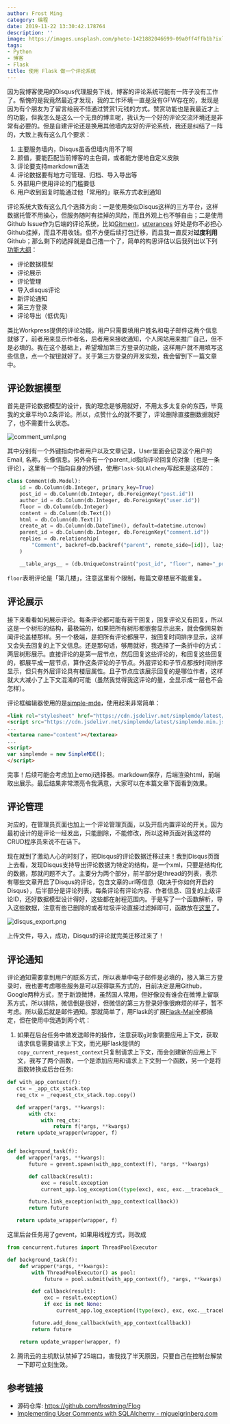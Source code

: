 ```yaml
---
author: Frost Ming
category: 编程
date: 2019-11-22 13:30:42.178764
description: ''
image: https://images.unsplash.com/photo-1421882046699-09a0ff4ffb1b?ixlib=rb-1.2.1&ixid=eyJhcHBfaWQiOjEyMDd9&auto=format&fit=crop&w=1391&q=80
tags:
- Python
- 博客
- Flask
title: 使用 Flask 做一个评论系统
---
```


因为我博客使用的Disqus代理服务下线，博客的评论系统可能有一阵子没有工作了。惭愧的是我竟然最近才发现，我的工作环境一直是没有GFW存在的，发现是因为有个朋友为了留言给我不惜通过赞赏1元钱的方式。赞赏功能也是我最近才上的功能，但我怎么是这么一个无良的博主呢，我认为一个好的评论交流环境还是非常有必要的。但是自建评论还是换用其他墙内友好的评论系统，我还是纠结了一阵的，大致上我有这么几个要求：

1. 主要服务墙内，Disqus虽香但墙内用不了啊
2. 颜值，要能匹配当前博客的主色调，或者能方便地自定义皮肤
3. 评论要支持markdown语法
4. 评论数据要有地方可管理、归档、导入导出等
5. 外部用户使用评论的门槛要低
6. 用户收到回复时能通过他「常用的」联系方式收到通知

评论系统大致有这么几个选择方向：一是使用类似Disqus这样的三方平台，这样数据托管不用操心，但服务随时有挂掉的风险，而且外观上也不够自由；二是使用Github Issue作为后端的评论系统，比如[Gitment](https://github.com/imsun/gitment)，[utterances](https://utteranc.es/) 好处是你不必担心Github挂掉，而且不用收钱。但不方便后续打包迁移，而且我一直反对**过度利用**Github；那么剩下的选择就是自己撸一个了，简单的构思评估以后我列出以下列[功能大纲](https://github.com/frostming/Flog/issues/18)：

- 评论数据模型
- 评论展示
- 评论管理
- 导入disqus评论
- 新评论通知
- 第三方登录
- 评论导出（低优先）

类比Workpress提供的评论功能，用户只需要填用户姓名和电子邮件这两个信息就够了，前者用来显示作者名，后者用来接收通知，个人网站用来推广自己，但不是必填的。我在这个基础上，希望增加第三方登录的功能，这样用户就不用填写这些信息，点一个按钮就好了。关于第三方登录的开发实现，我会留到下一篇文章中。

## 评论数据模型
首先是评论数据模型的设计，我的理念是够用就好，不用太多太复杂的东西，毕竟我的文章平均0.2条评论。所以，点赞什么的就不要了，评论删除直接删数据就好了，也不需要什么状态。

![comment_uml.png](//static.frostming.com/images/2019-11-comment_uml.png)

其中分别有一个外键指向作者用户以及文章记录，User里面会记录这个用户的Email, 名称，头像信息。另外会有一个parent_id指向评论回复的对象（也是一条评论），这里有一个指向自身的外键，使用`Flask-SQLAlchemy`写起来是这样的：

```python
class Comment(db.Model):
    id = db.Column(db.Integer, primary_key=True)
    post_id = db.Column(db.Integer, db.ForeignKey("post.id"))
    author_id = db.Column(db.Integer, db.ForeignKey("user.id"))
    floor = db.Column(db.Integer)
    content = db.Column(db.Text())
    html = db.Column(db.Text())
    create_at = db.Column(db.DateTime(), default=datetime.utcnow)
    parent_id = db.Column(db.Integer, db.ForeignKey("comment.id"))
    replies = db.relationship(
        "Comment", backref=db.backref("parent", remote_side=[id]), lazy="dynamic"
    )

    __table_args__ = (db.UniqueConstraint("post_id", "floor", name="_post_floor"),)
```

`floor`表明评论是「第几楼」，注意这里有个限制，每篇文章楼层不能重复。

## 评论展示

接下来看看如何展示评论。每条评论都可能有若干回复，回复评论又有回复，所以这是一个树形的结构，最极端的，如果把所有树形都嵌套显示出来，就会像网易新闻评论盖楼那样。另一个极端，是把所有评论都展平，按回复时间排序显示，这样又会失去回复的上下文信息。还是那句话，够用就好，我选择了一条折中的方式：两层树形展示。直接评论的是第一层节点，然后回复这些评论的，和回复这些回复的，都展平成一层节点，算作这条评论的子节点。外层评论和子节点都按时间排序显示，但只有外层评论具有楼层属性。且子节点应该展示回复的是哪位作者，这样就大大减小了上下文混淆的可能（虽然我觉得我这评论的量，全显示成一层也不会怎样）。

评论框编辑器使用的是[simple-mde](https://github.com/sparksuite/simplemde-markdown-editor)，使用起来非常简单：
```html
<link rel="stylesheet" href="https://cdn.jsdelivr.net/simplemde/latest/simplemde.min.css">
<script src="https://cdn.jsdelivr.net/simplemde/latest/simplemde.min.js"></script>
...
<textarea name="content"></textarea>
...
<script>
var simplemde = new SimpleMDE();
</script>
```
完事！后续可能会考虑加上emoji选择器。markdown保存，后端渲染html，前端取出展示。最后结果非常漂亮令我满意，大家可以在本篇文章下面看到效果。

## 评论管理

对应的，在管理员页面也加上一个评论管理页面，以及开启内置评论的开关。因为最初设计的是评论一经发出，只能删除，不能修改，所以这种页面对我这样的CRUD程序员来说不在话下。

现在就到了激动人心的时刻了，把Disqus的评论数据迁移过来！我到Disqus页面上去看，发现Disqus支持导出评论数据为特定的结构，是一个xml，只要是结构化的数据，那就问题不大了。主要分为两个部分，前半部分是thread的列表，表示有哪些文章开启了Disqus的评论，包含文章的url等信息（取决于你如何开启的Disqus），后半部分是评论列表，每条评论有评论内容、作者信息、回复的上级评论ID，还好数据模型设计得好，这些都在射程范围内。于是写了一个函数解析，导入这些数据，注意有些已删除的或者垃圾评论直接过滤掉即可，函数放在[这里](https://github.com/frostming/Flog/blob/0620874d9080cfd0748007d189ae8649449ff560/flaskblog/api/views.py#L321)了。

![disqus_export.png](//static.frostming.com/images/2019-11-disqus_export.png)

上传文件，导入，成功，Disqus的评论就完美迁移过来了！

## 评论通知

评论通知需要拿到用户的联系方式，所以表单中电子邮件是必填的，接入第三方登录时，我也要考虑哪些服务是可以获得联系方式的，目前决定是用Github，Google两种方式，至于新浪微博，虽然国人常用，但好像没有谁会在微博上留联系方式，所以排除，微信倒是很好，但微信的第三方登录好像很麻烦的样子，暂不考虑。所以最后就是邮件通知。那就简单了，用Flask的扩展[Flask-Mail](https://pythonhosted.org/Flask-Mail/)全都搞定，但在使用中我遇到两个坑：

1. 如果在后台任务中做发送邮件的操作，注意获取`g`对象需要应用上下文，获取请求信息需要请求上下文，而光用Flask提供的`copy_current_request_context`只复制请求上下文，而会创建新的应用上下文，我写了两个函数，一个是添加应用和请求上下文到一个函数，另一个是将函数转换成后台任务:

 ```python
 def with_app_context(f):
    ctx = _app_ctx_stack.top
    req_ctx = _request_ctx_stack.top.copy()

    def wrapper(*args, **kwargs):
        with ctx:
            with req_ctx:
                return f(*args, **kwargs)
    return update_wrapper(wrapper, f)


def background_task(f):
    def wrapper(*args, **kwargs):
        future = gevent.spawn(with_app_context(f), *args, **kwargs)

        def callback(result):
            exc = result.exception
            current_app.log_exception((type(exc), exc, exc.__traceback__))

        future.link_exception(with_app_context(callback))
        return future

    return update_wrapper(wrapper, f)
```
这里后台任务用了gevent，如果用线程方式，则改成
```python
from concurrent.futures import ThreadPoolExecutor

def background_task(f):
    def wrapper(*args, **kwargs):
        with ThreadPoolExecutor() as pool:
            future = pool.submit(with_app_context(f), *args, **kwargs)

        def callback(result):
            exc = result.exception()
            if exc is not None:
                current_app.log_exception((type(exc), exc, exc.__traceback__))

        future.add_done_callback(with_app_context(callback))
        return future

    return update_wrapper(wrapper, f)
```

2. 腾讯云的主机默认禁掉了25端口，害我找了半天原因，只要自己在控制台解禁一下即可立刻生效。

## 参考链接

* 源码仓库: https://github.com/frostming/Flog
* [Implementing User Comments with SQLAlchemy - miguelgrinberg.com](https://blog.miguelgrinberg.com/post/implementing-user-comments-with-sqlalchemy)